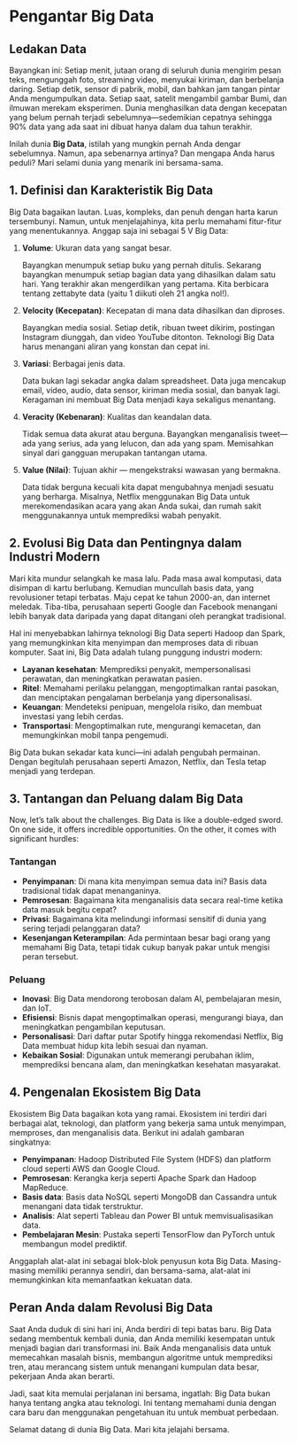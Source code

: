 # Pengantar Big Data
## Ledakan Data
Bayangkan ini: Setiap menit, jutaan orang di seluruh dunia mengirim pesan teks, mengunggah foto, streaming video, menyukai kiriman, dan berbelanja daring. Setiap detik, sensor di pabrik, mobil, dan bahkan jam tangan pintar Anda mengumpulkan data. Setiap saat, satelit mengambil gambar Bumi, dan ilmuwan merekam eksperimen. Dunia menghasilkan data dengan kecepatan yang belum pernah terjadi sebelumnya—sedemikian cepatnya sehingga 90% data yang ada saat ini dibuat hanya dalam dua tahun terakhir.

Inilah dunia **Big Data**, istilah yang mungkin pernah Anda dengar sebelumnya. Namun, apa sebenarnya artinya? Dan mengapa Anda harus peduli? Mari selami dunia yang menarik ini bersama-sama.

## 1. Definisi dan Karakteristik Big Data
Big Data bagaikan lautan. Luas, kompleks, dan penuh dengan harta karun tersembunyi. Namun, untuk menjelajahinya, kita perlu memahami fitur-fitur yang menentukannya. Anggap saja ini sebagai 5 V Big Data:
1. **Volume**: Ukuran data yang sangat besar.
   
   Bayangkan menumpuk setiap buku yang pernah ditulis. Sekarang bayangkan menumpuk setiap bagian data yang dihasilkan dalam satu hari. Yang terakhir akan mengerdilkan yang pertama. Kita berbicara tentang zettabyte data (yaitu 1 diikuti oleh 21 angka nol!).
2. **Velocity (Kecepatan)**: Kecepatan di mana data dihasilkan dan diproses.

   Bayangkan media sosial. Setiap detik, ribuan tweet dikirim, postingan Instagram diunggah, dan video YouTube ditonton. Teknologi Big Data harus menangani aliran yang konstan dan cepat ini.
3. **Variasi**: Berbagai jenis data.

   Data bukan lagi sekadar angka dalam spreadsheet. Data juga mencakup email, video, audio, data sensor, kiriman media sosial, dan banyak lagi. Keragaman ini membuat Big Data menjadi kaya sekaligus menantang.
4. **Veracity (Kebenaran)**: Kualitas dan keandalan data.

   Tidak semua data akurat atau berguna. Bayangkan menganalisis tweet—ada yang serius, ada yang lelucon, dan ada yang spam. Memisahkan sinyal dari gangguan merupakan tantangan utama.
5. **Value (Nilai)**: Tujuan akhir — mengekstraksi wawasan yang bermakna.

   Data tidak berguna kecuali kita dapat mengubahnya menjadi sesuatu yang berharga. Misalnya, Netflix menggunakan Big Data untuk merekomendasikan acara yang akan Anda sukai, dan rumah sakit menggunakannya untuk memprediksi wabah penyakit.

## 2. Evolusi Big Data dan Pentingnya dalam Industri Modern
Mari kita mundur selangkah ke masa lalu. Pada masa awal komputasi, data disimpan di kartu berlubang. Kemudian muncullah basis data, yang revolusioner tetapi terbatas. Maju cepat ke tahun 2000-an, dan internet meledak. Tiba-tiba, perusahaan seperti Google dan Facebook menangani lebih banyak data daripada yang dapat ditangani oleh perangkat tradisional.

Hal ini menyebabkan lahirnya teknologi Big Data seperti Hadoop dan Spark, yang memungkinkan kita menyimpan dan memproses data di ribuan komputer. Saat ini, Big Data adalah tulang punggung industri modern:

- **Layanan kesehatan**: Memprediksi penyakit, mempersonalisasi perawatan, dan meningkatkan perawatan pasien.
- **Ritel**: Memahami perilaku pelanggan, mengoptimalkan rantai pasokan, dan menciptakan pengalaman berbelanja yang dipersonalisasi.
- **Keuangan**: Mendeteksi penipuan, mengelola risiko, dan membuat investasi yang lebih cerdas.
- **Transportasi**: Mengoptimalkan rute, mengurangi kemacetan, dan memungkinkan mobil tanpa pengemudi.

Big Data bukan sekadar kata kunci—ini adalah pengubah permainan. Dengan begitulah perusahaan seperti Amazon, Netflix, dan Tesla tetap menjadi yang terdepan.

## 3. Tantangan dan Peluang dalam Big Data
Now, let’s talk about the challenges. Big Data is like a double-edged sword. On one side, it offers incredible opportunities. On the other, it comes with significant hurdles:

### Tantangan
- **Penyimpanan**: Di mana kita menyimpan semua data ini? Basis data tradisional tidak dapat menanganinya.
- **Pemrosesan**: Bagaimana kita menganalisis data secara real-time ketika data masuk begitu cepat?
- **Privasi**: Bagaimana kita melindungi informasi sensitif di dunia yang sering terjadi pelanggaran data?
- **Kesenjangan Keterampilan**: Ada permintaan besar bagi orang yang memahami Big Data, tetapi tidak cukup banyak pakar untuk mengisi peran tersebut.

### Peluang
- **Inovasi**: Big Data mendorong terobosan dalam AI, pembelajaran mesin, dan IoT.
- **Efisiensi**: Bisnis dapat mengoptimalkan operasi, mengurangi biaya, dan meningkatkan pengambilan keputusan.
- **Personalisasi**: Dari daftar putar Spotify hingga rekomendasi Netflix, Big Data membuat hidup kita lebih sesuai dan nyaman.
- **Kebaikan Sosial**: Digunakan untuk memerangi perubahan iklim, memprediksi bencana alam, dan meningkatkan kesehatan masyarakat.

## 4. Pengenalan Ekosistem Big Data
Ekosistem Big Data bagaikan kota yang ramai. Ekosistem ini terdiri dari berbagai alat, teknologi, dan platform yang bekerja sama untuk menyimpan, memproses, dan menganalisis data. Berikut ini adalah gambaran singkatnya:

- **Penyimpanan**: Hadoop Distributed File System (HDFS) dan platform cloud seperti AWS dan Google Cloud.
- **Pemrosesan**: Kerangka kerja seperti Apache Spark dan Hadoop MapReduce.
- **Basis data**: Basis data NoSQL seperti MongoDB dan Cassandra untuk menangani data tidak terstruktur.
- **Analisis**: Alat seperti Tableau dan Power BI untuk memvisualisasikan data.
- **Pembelajaran Mesin**: Pustaka seperti TensorFlow dan PyTorch untuk membangun model prediktif.

Anggaplah alat-alat ini sebagai blok-blok penyusun kota Big Data. Masing-masing memiliki perannya sendiri, dan bersama-sama, alat-alat ini memungkinkan kita memanfaatkan kekuatan data.

## Peran Anda dalam Revolusi Big Data
Saat Anda duduk di sini hari ini, Anda berdiri di tepi batas baru. Big Data sedang membentuk kembali dunia, dan Anda memiliki kesempatan untuk menjadi bagian dari transformasi ini. Baik Anda menganalisis data untuk memecahkan masalah bisnis, membangun algoritme untuk memprediksi tren, atau merancang sistem untuk menangani kumpulan data besar, pekerjaan Anda akan berarti.

Jadi, saat kita memulai perjalanan ini bersama, ingatlah: Big Data bukan hanya tentang angka atau teknologi. Ini tentang memahami dunia dengan cara baru dan menggunakan pengetahuan itu untuk membuat perbedaan.

Selamat datang di dunia Big Data. Mari kita jelajahi bersama.
